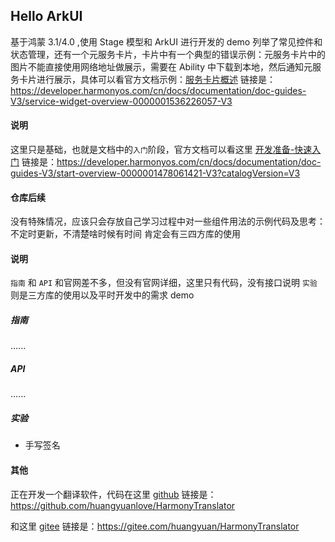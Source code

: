## Hello ArkUI
基于鸿蒙 3.1/4.0 ,使用 Stage 模型和 ArkUI 进行开发的 demo
列举了常见控件和状态管理，还有一个元服务卡片，卡片中有一个典型的错误示例：元服务卡片中的图片不能直接使用网络地址做展示，需要在 Ability
中下载到本地，然后通知元服务卡片进行展示，具体可以看官方文档示例：[服务卡片概述](https://developer.harmonyos.com/cn/docs/documentation/doc-guides-V3/service-widget-overview-0000001536226057-V3) 链接是：https://developer.harmonyos.com/cn/docs/documentation/doc-guides-V3/service-widget-overview-0000001536226057-V3
#### 说明
这里只是基础，也就是文档中的`入门`阶段，官方文档可以看这里 [开发准备-快速入门](https://developer.harmonyos.com/cn/docs/documentation/doc-guides-V3/start-overview-0000001478061421-V3?catalogVersion=V3)
链接是：https://developer.harmonyos.com/cn/docs/documentation/doc-guides-V3/start-overview-0000001478061421-V3?catalogVersion=V3

#### 仓库后续

没有特殊情况，应该只会存放自己学习过程中对一些组件用法的示例代码及思考：不定时更新，不清楚啥时候有时间
肯定会有三四方库的使用

#### 说明

`指南` 和 `API` 和官网差不多，但没有官网详细，这里只有代码，没有接口说明
`实验` 则是三方库的使用以及平时开发中的需求 demo


##### 指南

......

##### API

......

##### 实验

* 手写签名




#### 其他 

正在开发一个翻译软件，代码在这里 [github]( https://github.com/huangyuanlove/HarmonyTranslator) 链接是：https://github.com/huangyuanlove/HarmonyTranslator

和这里 [gitee]( https://gitee.com/huangyuan/HarmonyTranslator) 链接是：https://gitee.com/huangyuan/HarmonyTranslator
